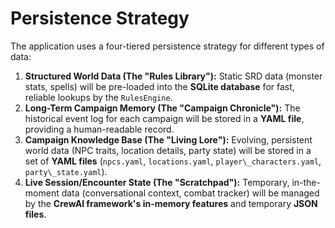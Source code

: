 # Persistence Strategy

The application uses a four-tiered persistence strategy for different types of data:

1. **Structured World Data (The "Rules Library"):** Static SRD data (monster stats, spells) will be pre-loaded into the **SQLite database** for fast, reliable lookups by the `RulesEngine`.
2. **Long-Term Campaign Memory (The "Campaign Chronicle"):** The historical event log for each campaign will be stored in a **YAML file**, providing a human-readable record.
3. **Campaign Knowledge Base (The "Living Lore"):** Evolving, persistent world data (NPC traits, location details, party state) will be stored in a set of **YAML files** (`npcs.yaml`, `locations.yaml`, `player\_characters.yaml`, `party\_state.yaml`).
4. **Live Session/Encounter State (The "Scratchpad"):** Temporary, in-the-moment data (conversational context, combat tracker) will be managed by the **CrewAI framework's in-memory features** and temporary **JSON files**.
